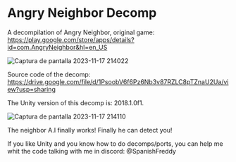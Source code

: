 # Angry Neighbor Decomp
A decompilation of Angry Neighbor, original game: https://play.google.com/store/apps/details?id=com.AngryNeighbor&hl=en_US

![Captura de pantalla 2023-11-17 214022](https://github.com/SpanishFreddy/Angry-Neighbor-Decomp/assets/121837347/0aff8a84-a848-49ed-a584-2404d3c003ee)

Source code of the decomp:
https://drive.google.com/file/d/1PsoobV6f6Pz6Nb3v87RZLC8pTZnaU2Ua/view?usp=sharing

The Unity version of this decomp is: 2018.1.0f1.

![Captura de pantalla 2023-11-17 214110](https://github.com/SpanishFreddy/Angry-Neighbor-Decomp/assets/121837347/81ae9b2b-4de3-422b-90a8-4f7852caa4e6)

The neighbor A.I finally works! Finally he can detect you!

If you like Unity and you know how to do decomps/ports, you can help me whit the code talking with me in discord: @SpanishFreddy
